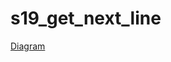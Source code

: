 # s19_get_next_line

[Diagram](https://app.diagrams.net/?lightbox=1&edit=_blank#Uhttps%3A%2F%2Fraw.githubusercontent.com%2FMatthew-Dreemurr%2Fs19_get_next_line%2Fmain%2F_src%2Fplan.svg)
